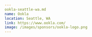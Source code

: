 ```yaml
---
ookla-seattle-wa.md
name: Ookla
location: Seattle, WA
link: https://www.ookla.com/
image: /images/sponsors/ookla-logo.png
---
```

